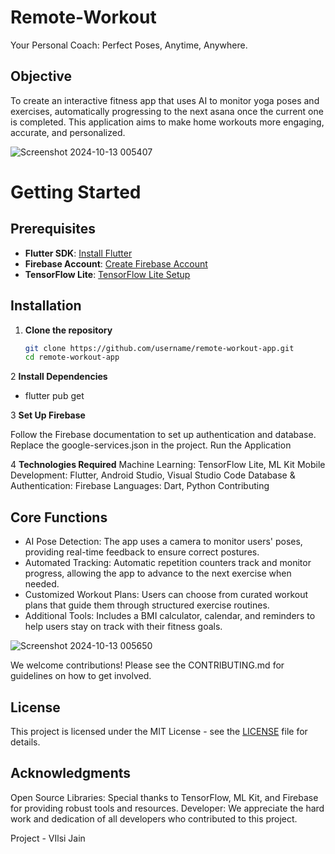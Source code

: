 # Remote-Workout
Your Personal Coach: Perfect Poses, Anytime, Anywhere.


## Objective
To create an interactive fitness app that uses AI to monitor yoga poses and exercises, automatically progressing to the next asana once the current one is completed. This application aims to make home workouts more engaging, accurate, and personalized.

![Screenshot 2024-10-13 005407](https://github.com/user-attachments/assets/b439dc5d-5b91-4354-bf7f-60b32ef37ed2)

# **Getting Started**

## **Prerequisites**
- **Flutter SDK**: [Install Flutter](https://flutter.dev/docs/get-started/install)
- **Firebase Account**: [Create Firebase Account](https://firebase.google.com/)
- **TensorFlow Lite**: [TensorFlow Lite Setup](https://www.tensorflow.org/lite/guide)

## **Installation**

1. **Clone the repository**
   ```bash
   git clone https://github.com/username/remote-workout-app.git
   cd remote-workout-app

2 **Install Dependencies**

- flutter pub get

3 **Set Up Firebase**

Follow the Firebase documentation to set up authentication and database.
Replace the google-services.json in the project.
Run the Application

4 **Technologies Required**
Machine Learning: TensorFlow Lite, ML Kit
Mobile Development: Flutter, Android Studio, Visual Studio Code
Database & Authentication: Firebase
Languages: Dart, Python
Contributing


## **Core Functions**
- AI Pose Detection: The app uses a camera to monitor users' poses, providing real-time feedback to ensure correct postures.
- Automated Tracking: Automatic repetition counters track and monitor progress, allowing the app to advance to the next exercise when needed.
- Customized Workout Plans: Users can choose from curated workout plans that guide them through structured exercise routines.
- Additional Tools: Includes a BMI calculator, calendar, and reminders to help users stay on track with their fitness goals.

![Screenshot 2024-10-13 005650](https://github.com/user-attachments/assets/6e7385a8-c0fd-4db4-89c4-2d320a10dde2)

We welcome contributions! Please see the CONTRIBUTING.md for guidelines on how to get involved.

## **License**
This project is licensed under the MIT License - see the [LICENSE](https://github.com/vilsi12/Remote-Workout-AI/blob/main/LICENSE) file for details.


## **Acknowledgments**
Open Source Libraries: Special thanks to TensorFlow, ML Kit, and Firebase for providing robust tools and resources.
Developer: We appreciate the hard work and dedication of all developers who contributed to this project.

Project - VIlsi Jain

